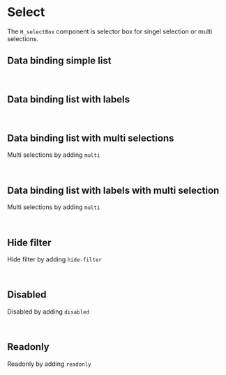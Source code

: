 # Select

The `H_selectBox` component is selector box for singel selection or multi selections.

## Data binding simple list

<hhl-live-editor title="" htmlCode='
      <template>
      <H_row> 
            <H_selectBox :list="[`nr1`, `nr2`, `nr3`]" v-model="selection" label="Selector"></H_selectBox>
            <H_inputText readonly v-model="selection" label="Selector"></H_inputText>
      </H_row>
      </template>
      <script>
            const selection = ref("");
            return { selection }
      </script>
'>
</hhl-live-editor>

<br>

## Data binding list with labels

<hhl-live-editor title="" htmlCode='
      <template>
      <H_row> 
            <H_selectBox 
            :list="[
                        {value:`nr1`, label: `Number 1`},
                        {value:`nr2`, label: `Number 2`},
                        {value:`nr3`, label: `Number 3`}
                        ]" 
            v-model="selection" label="Selector">
            </H_selectBox>
            <H_inputText readonly v-model="selection" label="Value"></H_inputText>
      </H_row>
      </template>
      <script>
            const selection = ref("");
            return { selection }
      </script>
'>
</hhl-live-editor>

<br>

## Data binding list with multi selections

Multi selections by adding `multi`

<hhl-live-editor title="" htmlCode='
      <template>
      <H_row> 
            <H_select multi
                  :list="[`nr1`, `nr2`, `nr3`]" 
                  v-model="selection" label="Selector">
            </H_select>
            <H_inputText readonly v-model="selection" label="Value"></H_inputText>
      </H_row>
      </template>
      <script>
            const selection = ref("");
            return { selection }
      </script>
'>
</hhl-live-editor>

<br>

## Data binding list with labels with multi selection

Multi selections by adding `multi`

<hhl-live-editor title="" htmlCode='
      <template>
      <H_row> 
            <H_select multi
            :list="[
                        {value:`nr1`, label: `Number 1`},
                        {value:`nr2`, label: `Number 2`},
                        {value:`nr3`, label: `Number 3`}
                        ]" 
            v-model="selection" label="Selector">
            </H_select>
            <H_inputText readonly v-model="selection" label="Value"></H_inputText>
      </H_row>
      </template>
      <script>
            const selection = ref("");
            return { selection }
      </script>
'>
</hhl-live-editor>

<br>

## Hide filter

Hide filter by adding `hide-filter`

<hhl-live-editor title="" htmlCode='
      <template>
      <H_row> 
            <H_select hide-filter
                  :list="[`nr1`, `nr2`, `nr3`]" 
                  v-model="selection" label="Selector">
            </H_select>
            <H_inputText readonly v-model="selection" label="Value"></H_inputText>
      </H_row>
      </template>
      <script>
            const selection = ref("");
            return { selection }
      </script>
'>
</hhl-live-editor>

<br>

## Disabled

Disabled by adding `disabled`

<hhl-live-editor title="" htmlCode='
      <template>
      <H_row> 
            <H_select disabled
                  :list="[`nr1`, `nr2`, `nr3`]" 
                  v-model="selection" label="Selector">
            </H_select>
            <H_inputText readonly v-model="selection" label="Value"></H_inputText>
      </H_row>
      </template>
      <script>
            const selection = ref("");
            return { selection }
      </script>
'>
</hhl-live-editor>

<br>

## Readonly

Readonly by adding `readonly`

<hhl-live-editor title="" htmlCode='
      <template>
      <H_row> 
            <H_select readonly
                  :list="[`nr1`, `nr2`, `nr3`]" 
                  v-model="selection" label="Selector">
            </H_select>
            <H_inputText readonly v-model="selection" label="Value"></H_inputText>
      </H_row>
      </template>
      <script>
            const selection = ref("nr2");
            return { selection }
      </script>
'>
</hhl-live-editor>

<br>

